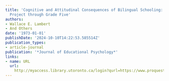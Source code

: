 ```yaml
---
title: 'Cognitive and Attitudinal Consequences of Bilingual Schooling: The St. Lambert
  Project through Grade Five'
authors:
- Wallace E. Lambert
- And Others
date: '1973-01-01'
publishDate: '2024-10-10T14:22:53.585514Z'
publication_types:
- article-journal
publication: '*Journal of Educational Psychology*'
links:
- name: URL
  url: 
    http://myaccess.library.utoronto.ca/login?qurl=https://www.proquest.com/docview/64143936?accountid=14771&bdid=38382&_bd=xUmXvDSyZ7hyMrGgL%2BIv8ykpKWs%3D
---
```

